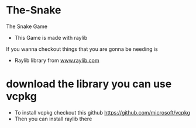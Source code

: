 # The-Snake
The Snake Game
- This Game is made with raylib

If you wanna checkout things that you are gonna be needing is 
- Raylib library from www.raylib.com
# download the library you can use vcpkg 
- To  install vcpkg checkout this github https://github.com/microsoft/vcpkg
- Then you can install raylib there

